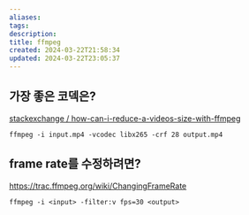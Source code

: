 ```yaml
---
aliases: 
tags: 
description:
title: ffmpeg
created: 2024-03-22T21:58:34
updated: 2024-03-22T23:05:37
---
```


## 가장 좋은 코덱은?

[stackexchange / how-can-i-reduce-a-videos-size-with-ffmpeg](https://unix.stackexchange.com/questions/28803/how-can-i-reduce-a-videos-size-with-ffmpeg)

```
ffmpeg -i input.mp4 -vcodec libx265 -crf 28 output.mp4
```

## frame rate를 수정하려면?

<https://trac.ffmpeg.org/wiki/ChangingFrameRate>

```
ffmpeg -i <input> -filter:v fps=30 <output>
```
